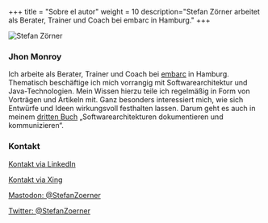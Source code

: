+++
title = "Sobre el autor"
weight = 10
description="Stefan Zörner arbeitet als Berater, Trainer und Coach bei embarc in Hamburg."
+++

![Stefan Zörner](/images/autor/SZ_web_300x202.jpg "Stefan Zörner")

### Jhon Monroy

Ich arbeite als Berater, Trainer und Coach bei [embarc](https://www.embarc.de) in Hamburg.
Thematisch beschäftige ich mich vorrangig mit Softwarearchitektur und Java-Technologien.
Mein Wissen hierzu teile ich regelmäßig in Form von Vorträgen und Artikeln mit.
Ganz besonders interessiert mich, wie sich Entwürfe und Ideen wirkungsvoll festhalten lassen.
Darum geht es auch in meinem [dritten Buch](/abspann/#die-inhalte) „Softwarearchitekturen dokumentieren und kommunizieren“.

### Kontakt

<i class="fab fa-linkedin"></i> [Kontakt via LinkedIn](https://www.linkedin.com/in/stefan-zoerner/)  

<i class="fab fa-xing"></i> [Kontakt via Xing](https://www.xing.com/profile/Stefan_Zoerner3)  

<i class="fab fa-mastodon"></i> [Mastodon: @StefanZoerner](https://mastodon.social/@StefanZoerner)  

<i class="fab fa-twitter"></i> [Twitter: @StefanZoerner](https://twitter.com/StefanZoerner)  
